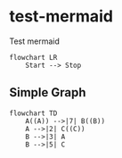 # test-mermaid
Test mermaid

```mermaid
flowchart LR
    Start --> Stop
```

## Simple Graph

```mermaid
flowchart TD
    A((A)) -->|7| B((B))
    A -->|2| C((C))
    B -->|3| A
    B -->|5| C
    
```
